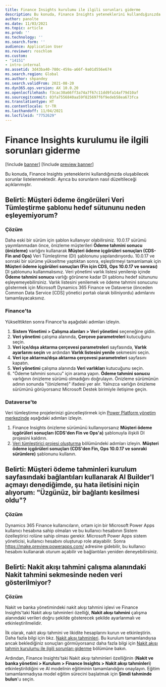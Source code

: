 ```yaml
---
title: Finance Insights kurulumu ile ilgili sorunları giderme
description: Bu konuda, Finance Insights yeteneklerini kullandığınızda oluşabilecek sorunlar listelenmektedir. Ayrıca bu sorunların nasıl düzeltileceği açıklanmıştır.
author: panolte
ms.date: 11/03/2021
ms.topic: article
ms.prod: ''
ms.technology: ''
ms.search.form: ''
audience: Application User
ms.reviewer: roschlom
ms.custom:
- "14151"
- intro-internal
ms.assetid: 3d43ba40-780c-459a-a66f-9a01d556e674
ms.search.region: Global
ms.author: shpandey
ms.search.validFrom: 2021-08-20
ms.dyn365.ops.version: AX 10.0.20
ms.openlocfilehash: f3cac30a66ff3a74a7f67c11dd9fa14af79d10af
ms.sourcegitcommit: 03fa7556840aa59f825697f6f9edeb58ea673fca
ms.translationtype: HT
ms.contentlocale: tr-TR
ms.lasthandoff: 11/04/2021
ms.locfileid: "7752629"
---
```

# <a name="troubleshoot-finance-insights-setup-issues"></a>Finance Insights kurulumu ile ilgili sorunları giderme

[!include [banner](../includes/banner.md)]
[!include [preview banner](../includes/preview-banner.md)]

Bu konuda, Finance Insights yeteneklerini kullandığınızda oluşabilecek sorunlar listelenmektedir. Ayrıca bu sorunların nasıl düzeltileceği açıklanmıştır.

## <a name="symptom-why-cant-i-map-the-customer-payment-insights-data-integration-template-destination-column"></a>Belirti: Müşteri ödeme öngörüleri Veri Tümleştirme şablonu hedef sütununu neden eşleyemiyorum?

### <a name="resolution"></a>Çözüm

Daha eski bir sürüm için şablon kullanıyor olabilirsiniz. 10.0.17 sürümü yayımlanmadan önce, önizleme müşterileri **Ödeme tahmini sonucu (önizleme)** varlığını kullanarak **Müşteri ödeme içgörüleri sonuçları (CDS-Fin and Ops)** Veri Tümleştirme (DI) şablonunu yapılandırıyordu. 10.0.17 ve sonraki bir sürüme yükseltme yaptıktan sonra, eşleştirmeyi tamamlamak için **Müşteri ödeme içgörüleri sonuçları (Fin için CDS, Ops 10.0.17 ve sonrası)** DI şablonunu kullanmalısınız. Veri yönetimi varlık listesi yenilenip içinde **Ödeme tahmini sonucu** varlığı görünene kadar DI şablonu hedef sütununu eşleyemeyebilirsiniz. Varlık listesini yenilemek ve ödeme tahmini sonucunu göstermek için Microsoft Dynamics 365 Finance ve Dataverse (önceden Common Data Service \[CDS\] yönetici portalı olarak biliniyordu) adımlarını tamamlayacaksınız.

### <a name="in-finance"></a>Finance'ta

Yükselttikten sonra Finance'ta aşağıdaki adımları izleyin.

1. **Sistem Yönetimi \> Çalışma alanları \> Veri yönetimi** seçeneğine gidin.
2. **Veri yönetimi** çalışma alanında, **Çerçeve parametreleri** kutucuğunu seçin.
3. **Veri içe/dışa aktarma çerçevesi parametreleri** sayfasında, **Varlık ayarlarını seçin** ve ardından **Varlık listesini yenile** sekmesini seçin.
4. **Veri içe aktarma/dışa aktarma çerçevesi parametreleri** sayfasını kapatın.
5. **Veri yönetimi** çalışma alanında **Veri varlıkları** kutucuğunu seçin.
6. "Ödeme tahmini sonucu" için arama yapın. **Ödeme tahmini sonucu** varlığının önizleme sürümü olmadığını doğrulayın. Önizleme sürümünün adının sonunda "(önizleme)" ifadesi yer alır. Yalnızca varlığın önizleme sürümünü görüyorsanız Microsoft Destek birimiyle iletişime geçin.

### <a name="in-dataverse"></a>Dataverse'te

Veri tümleştirme projelerinizi güncelleştirmek için [Power Platform yönetim merkezinde](https://admin.powerplatform.microsoft.com/environments) aşağıdaki adımları izleyin.

1. Finance Insights önizleme sürümünü kullanıyorsanız **Müşteri ödeme içgörüleri sonuçları (CDS'den Fin ve Ops'a)** şablonuyla ilişkili DI projesini kaldırın.
2. [Veri tümleştirici projesi oluşturma](create-data-integrate-project.md) bölümündeki adımları izleyin. **Müşteri ödeme içgörüleri sonuçları (CDS'den Fin, Ops 10.0.17 ve sonraki sürümlere)** şablonunu kullanın.

## <a name="symptom-when-i-try-to-open-ai-builder-by-using-the-links-on-the-customer-payment-predictions-setup-page-why-do-i-receive-the-following-error-message-sorry-theres-been-a-disconnect"></a>Belirti: Müşteri ödeme tahminleri kurulum sayfasındaki bağlantıları kullanarak AI Builder'I açmayı denediğimde, şu hata iletisini niçin alıyorum: "Üzgünüz, bir bağlantı kesilmesi oldu"?

### <a name="resolution"></a>Çözüm

Dynamics 365 Finance kullanıcıların, ortam için bir Microsoft Power Apps kullanıcı hesabına sahip olmaları ve bu kullanıcı hesabının Sistem özelleştirici rolüne sahip olması gerekir. Microsoft Power Apps sistem yöneticisi, kullanıcı hesabını oluşturup role atayabilir. Sonra <https://make.preview.powerapps.com/> adresine gidebilir, bu kullanıcı hesabını kullanarak oturum açabilir ve bağlantıları yeniden deneyebilirsiniz.

## <a name="symptom-why-doesnt-the-cash-forecast-tab-in-the-cash-flow-forecast-workspace-show-any-data"></a>Belirti: Nakit akışı tahmini çalışma alanındaki Nakit tahmini sekmesinde neden veri gösterilmiyor?

### <a name="resolution"></a>Çözüm

Nakit ve banka yönetimindeki nakit akışı tahmini işlevi ve Finance Insights'taki Nakit akışı tahminleri özelliği, **Nakit akışı tahmini** çalışma alanındaki verileri doğru şekilde gösterecek şekilde ayarlanmalı ve etkinleştirilmelidir.

İlk olarak, nakit akışı tahmini ve likidite hesaplarını kurun ve etkinleştirin. Daha fazla bilgi için bkz. [Nakit akışı tahminleri](../cash-bank-management/cash-flow-forecasting.md). Bu kurulum tamamlandıysa ancak beklediğiniz sonuçları görmüyorsanız daha fazla bilgi için [Nakit akışı tahmin kurulumu ile ilgili sorunları giderme](../cash-bank-management/cash-flow-forecasting-tsg.md) bölümüne bakın.

Ardından, Finance Insights'taki Nakit akışı tahminleri özelliğinin (**Nakit ve banka yönetimi \> Kurulum \> Finance Insights \> Nakit akışı tahminleri**) etkinleştirildiğini ve AI modelinin eğitiminin tamamlandığını onaylayın. Eğitim tamamlanmadıysa model eğitim sürecini başlatmak için **Şimdi tahminde bulun**'u seçin.
